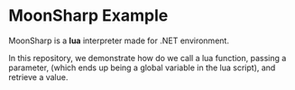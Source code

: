 # MoonSharp Example

MoonSharp is a **lua** interpreter made for .NET environment.

In this repository, we demonstrate how do we call a lua function, passing a parameter, (which ends up being a global variable in the lua script), and retrieve a value.